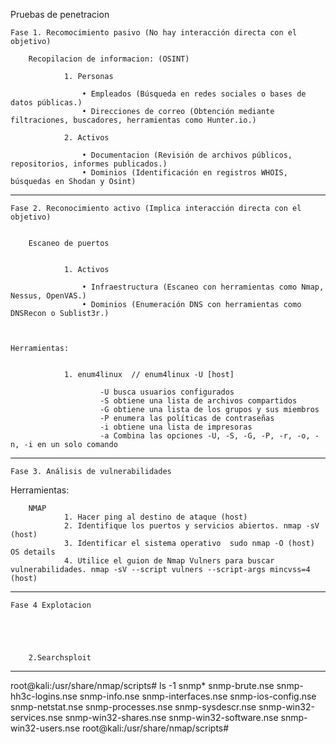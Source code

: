 Pruebas de penetracion 

	Fase 1. Recomocimiento pasivo (No hay interacción directa con el objetivo)
	
		Recopilacion de informacion: (OSINT)
		
				1. Personas
				
					• Empleados (Búsqueda en redes sociales o bases de datos públicas.)
					• Direcciones de correo (Obtención mediante filtraciones, buscadores, herramientas como Hunter.io.)
					
				2. Activos
				
					• Documentacion (Revisión de archivos públicos, repositorios, informes publicados.)
					• Dominios (Identificación en registros WHOIS, búsquedas en Shodan y Osint)
			

******************************************************************************************	


	Fase 2. Reconocimiento activo (Implica interacción directa con el objetivo)


		Escaneo de puertos


				1. Activos
				
					• Infraestructura (Escaneo con herramientas como Nmap, Nessus, OpenVAS.)
					• Dominios (Enumeración DNS con herramientas como DNSRecon o Sublist3r.)



	Herramientas:	


				1. enum4linux  // enum4linux -U [host]
				
						-U busca usuarios configurados
						-S obtiene una lista de archivos compartidos
						-G obtiene una lista de los grupos y sus miembros
						-P enumera las políticas de contraseñas
						-i obtiene una lista de impresoras
						-a Combina las opciones -U, -S, -G, -P, -r, -o, -n, -i en un solo comando
		
******************************************************************************************	



	Fase 3. Análisis de vulnerabilidades 



Herramientas:

		NMAP
				1. Hacer ping al destino de ataque (host)
				2. Identifique los puertos y servicios abiertos. nmap -sV (host)
				3. Identificar el sistema operativo  sudo nmap -O (host) OS details
				4. Utilice el guion de Nmap Vulners para buscar vulnerabilidades. nmap -sV --script vulners --script-args mincvss=4 (host)







******************************************************************************************	




	Fase 4 Explotacion 	
	
	
	
	

		2.Searchsploit







*******************************************************************************************




root@kali:/usr/share/nmap/scripts# ls -1 snmp*
snmp-brute.nse
snmp-hh3c-logins.nse
snmp-info.nse
snmp-interfaces.nse
snmp-ios-config.nse
snmp-netstat.nse
snmp-processes.nse
snmp-sysdescr.nse
snmp-win32-services.nse
snmp-win32-shares.nse
snmp-win32-software.nse
snmp-win32-users.nse
root@kali:/usr/share/nmap/scripts#
